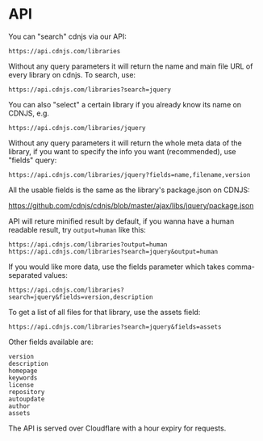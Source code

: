 # API

You can "search" cdnjs via our API:

```
https://api.cdnjs.com/libraries
```

Without any query parameters it will return the name and main file URL of every library on cdnjs. To search, use:

```
https://api.cdnjs.com/libraries?search=jquery
```

You can also "select" a certain library if you already know its name on CDNJS, e.g.

```
https://api.cdnjs.com/libraries/jquery
```

Without any query parameters it will return the whole meta data of the library, if you want to specify the info you want (recommended), use "fields" query:

```
https://api.cdnjs.com/libraries/jquery?fields=name,filename,version
```

All the usable fields is the same as the library's package.json on CDNJS:

https://github.com/cdnjs/cdnjs/blob/master/ajax/libs/jquery/package.json


API will reture minified result by default, if you wanna have a human readable result, try `output=human` like this:

```
https://api.cdnjs.com/libraries?output=human
https://api.cdnjs.com/libraries?search=jquery&output=human
```

If you would like more data, use the fields parameter which takes comma-separated values:

```
https://api.cdnjs.com/libraries?search=jquery&fields=version,description
```

To get a list of all files for that library, use the assets field:

```
https://api.cdnjs.com/libraries?search=jquery&fields=assets
```

Other fields available are:

```
version
description
homepage
keywords
license
repository
autoupdate
author
assets
```

The API is served over Cloudflare with a hour expiry for requests.


